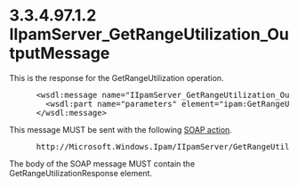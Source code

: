 <html dir="LTR" xmlns:mshelp="http://msdn.microsoft.com/mshelp" xmlns:ddue="http://ddue.schemas.microsoft.com/authoring/2003/5" xmlns:xlink="http://www.w3.org/1999/xlink" xmlns:tool="http://www.microsoft.com/tooltip">
 <body>
 <div id="header">
 <h1 class="heading">3.3.4.97.1.2 IIpamServer_GetRangeUtilization_OutputMessage</h1>
 </div>
 <div id="mainSection">
 <div id="mainBody">
 <div id="allHistory" class="saveHistory"></div>
 <div id="sectionSection0" class="section" name="collapseableSection">
 

<p>This is the response for the GetRangeUtilization operation.</p>

<dl>
<dd>
<div><pre> &lt;wsdl:message name=&quot;IIpamServer_GetRangeUtilization_OutputMessage&quot;&gt;
   &lt;wsdl:part name=&quot;parameters&quot; element=&quot;ipam:GetRangeUtilizationResponse&quot; /&gt;
 &lt;/wsdl:message&gt;
</pre></div>
</dd></dl>

<p>This message MUST be sent with the following <a href="21b4a631-8f28-420f-822f-c5f879d5046e.md#gt_c1358651-96c1-4ce0-8e1f-b0b7a94145e3">SOAP action</a>.</p>

<dl>
<dd>
<div><pre> http://Microsoft.Windows.Ipam/IIpamServer/GetRangeUtilizationResponse
</pre></div>
</dd></dl>

<p>The body of the SOAP message MUST contain the GetRangeUtilizationResponse
element.</p>


 </div>
 </div>
 </div>
 </body>
</html>